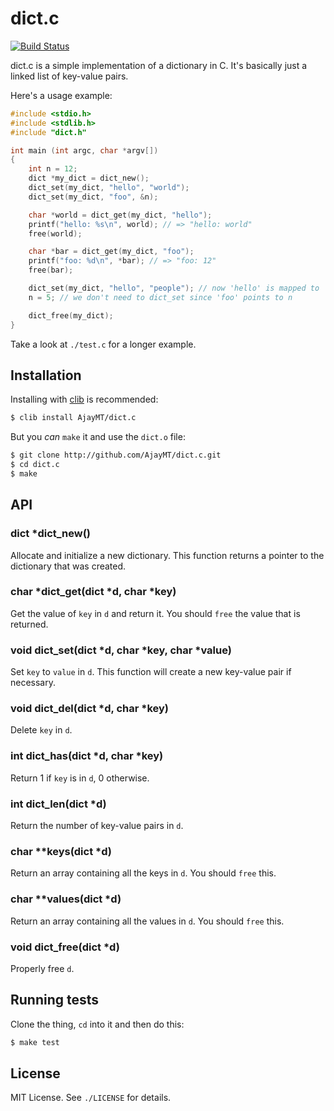 
# dict.c
[![Build Status](https://travis-ci.org/AjayMT/dict.c.svg)](https://travis-ci.org/AjayMT/dict.c)

dict.c is a simple implementation of a dictionary in C. It's basically just a linked list of key-value pairs.

Here's a usage example:

```c
#include <stdio.h>
#include <stdlib.h>
#include "dict.h"

int main (int argc, char *argv[])
{
    int n = 12;
    dict *my_dict = dict_new();
    dict_set(my_dict, "hello", "world");
    dict_set(my_dict, "foo", &n);

    char *world = dict_get(my_dict, "hello");
    printf("hello: %s\n", world); // => "hello: world"
    free(world);

    char *bar = dict_get(my_dict, "foo");
    printf("foo: %d\n", *bar); // => "foo: 12"
    free(bar);

    dict_set(my_dict, "hello", "people"); // now 'hello' is mapped to 'people'
    n = 5; // we don't need to dict_set since 'foo' points to n

    dict_free(my_dict);
}
```

Take a look at `./test.c` for a longer example.

## Installation
Installing with [clib](http://github.com/clibs/clib) is recommended:

```sh
$ clib install AjayMT/dict.c
```

But you *can* `make` it and use the `dict.o` file:

```sh
$ git clone http://github.com/AjayMT/dict.c.git
$ cd dict.c
$ make
```

## API
### dict *dict_new()
Allocate and initialize a new dictionary. This function returns a pointer to the dictionary that was created.

### char *dict_get(dict *d, char *key)
Get the value of `key` in `d` and return it. You should `free` the value that is returned.

### void dict_set(dict *d, char *key, char *value)
Set `key` to `value` in `d`. This function will create a new key-value pair if necessary.

### void dict_del(dict *d, char *key)
Delete `key` in `d`.

### int dict_has(dict *d, char *key)
Return 1 if `key` is in `d`, 0 otherwise.

### int dict_len(dict *d)
Return the number of key-value pairs in `d`.

### char **keys(dict *d)
Return an array containing all the keys in `d`. You should `free` this.

### char **values(dict *d)
Return an array containing all the values in `d`. You should `free` this.

### void dict_free(dict *d)
Properly free `d`.

## Running tests
Clone the thing, `cd` into it and then do this:
```sh
$ make test
```

## License
MIT License. See `./LICENSE` for details.

